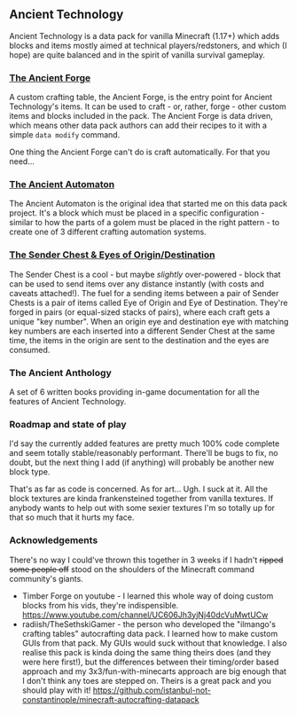 ## Ancient Technology

Ancient Technology is a data pack for vanilla Minecraft (1.17+) which adds blocks and items mostly aimed at technical players/redstoners, and which (I hope) are quite balanced and in the spirit of vanilla survival gameplay.

### [The Ancient Forge](docs/forge.md)
A custom crafting table, the Ancient Forge, is the entry point for Ancient Technology's items. It can be used to craft - or, rather, forge - other custom items and blocks included in the pack. The Ancient Forge is data driven, which means other data pack authors can add their recipes to it with a simple `data modify` command. 

One thing the Ancient Forge can't do is craft automatically. For that you need...

### [The Ancient Automaton](docs/automaton.md)
The Ancient Automaton is the original idea that started me on this data pack project. It's a block which must be placed in a specific configuration - similar to how the parts of a golem must be placed in the right pattern - to create one of 3 different crafting automation systems.

### [The Sender Chest & Eyes of Origin/Destination](docs/sender.md)
The Sender Chest is a cool - but maybe _slightly_ over-powered - block that can be used to send items over any distance instantly (with costs and caveats attached!). The fuel for a sending items between a pair of Sender Chests is a pair of items called Eye of Origin and Eye of Destination. They're forged in pairs (or equal-sized stacks of pairs), where each craft gets a unique "key number". When an origin eye and destination eye with matching key numbers are each inserted into a different Sender Chest at the same time, the items in the origin are sent to the destination and the eyes are consumed.

### The Ancient Anthology
A set of 6 written books providing in-game documentation for all the features of Ancient Technology.


### Roadmap and state of play
I'd say the currently added features are pretty much 100% code complete and seem totally stable/reasonably performant. There'll be bugs to fix, no doubt, but the next thing I add (if anything) will probably be another new block type.

That's as far as code is concerned. As for art... Ugh. I suck at it. All the block textures are kinda frankensteined together from vanilla textures. If anybody wants to help out with some sexier textures I'm so totally up for that so much that it hurts my face.

### Acknowledgements
There's no way I could've thrown this together in 3 weeks if I hadn't ~~ripped some people off~~ stood on the shoulders of the Minecraft command community's giants.

- Timber Forge on youtube - I learned this whole way of doing custom blocks from his vids, they're indispensible. https://www.youtube.com/channel/UC606Jh3yjNj40dcVuMwtUCw
- radiish/TheSethskiGamer - the person who developed the "ilmango's crafting tables" autocrafting data pack. I learned how to make custom GUIs from that pack. My GUIs would suck without that knowledge. I also realise this pack is kinda doing the same thing theirs does (and they were here first!), but the differences between their timing/order based approach and my 3x3/fun-with-minecarts approach are big enough that I don't think any toes are stepped on. Theirs is a great pack and you should play with it! https://github.com/istanbul-not-constantinople/minecraft-autocrafting-datapack
